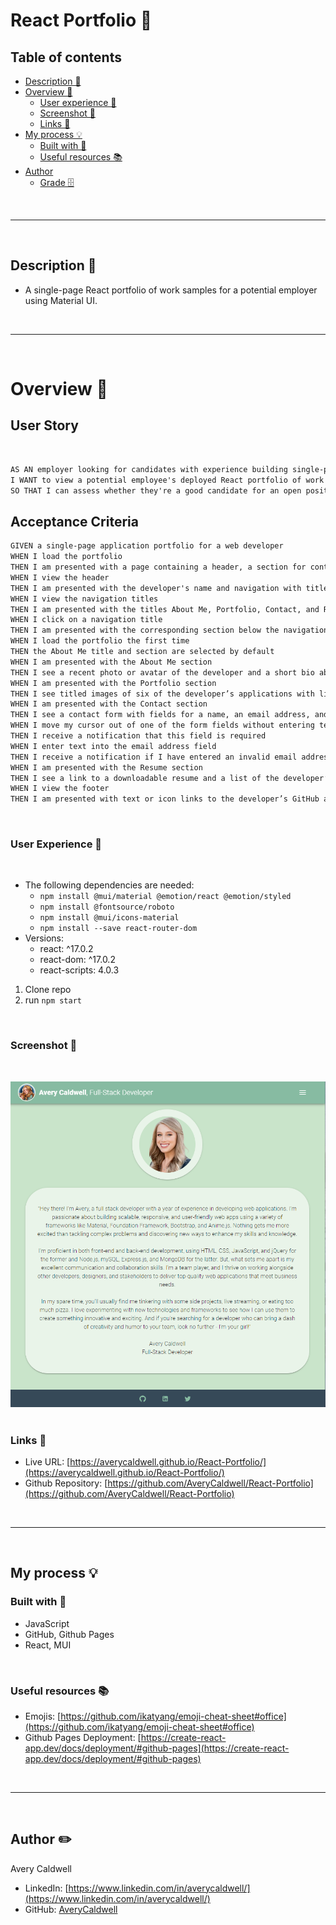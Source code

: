 # __React Portfolio 💼__


## __Table of contents__

- [Description 📝](#description-📝)
- [Overview 📁](#overview-📁)
  - [User experience 👤](#user-experience-👤)
  - [Screenshot 📸](#screenshot-📸)
  - [Links 🔗](#links-🔗)
- [My process 💡](#my-process-💡)
  - [Built with 🔨](#built-with-🔨)
  - [Useful resources 📚](#useful-resources-📚)
- [Author](#author-✏️)
    - [Grade 🗄️](#grade-)

<br>
<hr>
<br>

## __Description 📝__

- A single-page React portfolio of work samples for a potential employer using Material UI. 

<br>
<hr>
<br> 

# __Overview 📁__

## User Story

<br> 

```md
AS AN employer looking for candidates with experience building single-page applications
I WANT to view a potential employee's deployed React portfolio of work samples
SO THAT I can assess whether they're a good candidate for an open position
```

## Acceptance Criteria

```md
GIVEN a single-page application portfolio for a web developer
WHEN I load the portfolio
THEN I am presented with a page containing a header, a section for content, and a footer
WHEN I view the header
THEN I am presented with the developer's name and navigation with titles corresponding to different sections of the portfolio
WHEN I view the navigation titles
THEN I am presented with the titles About Me, Portfolio, Contact, and Resume, and the title corresponding to the current section is highlighted
WHEN I click on a navigation title
THEN I am presented with the corresponding section below the navigation without the page reloading and that title is highlighted
WHEN I load the portfolio the first time
THEN the About Me title and section are selected by default
WHEN I am presented with the About Me section
THEN I see a recent photo or avatar of the developer and a short bio about them
WHEN I am presented with the Portfolio section
THEN I see titled images of six of the developer’s applications with links to both the deployed applications and the corresponding GitHub repositories
WHEN I am presented with the Contact section
THEN I see a contact form with fields for a name, an email address, and a message
WHEN I move my cursor out of one of the form fields without entering text
THEN I receive a notification that this field is required
WHEN I enter text into the email address field
THEN I receive a notification if I have entered an invalid email address
WHEN I am presented with the Resume section
THEN I see a link to a downloadable resume and a list of the developer’s proficiencies
WHEN I view the footer
THEN I am presented with text or icon links to the developer’s GitHub and LinkedIn profiles, and their profile on a third platform (Stack Overflow, Twitter)
```

<br>

### __User Experience 👤__

<br>

* The following dependencies are needed: 
  - `npm install @mui/material @emotion/react @emotion/styled`
  - `npm install @fontsource/roboto`
  - `npm install @mui/icons-material` 
  - `npm install --save react-router-dom`
* Versions:
  - react: ^17.0.2
  - react-dom: ^17.0.2
  - react-scripts: 4.0.3

1. Clone repo
2. run `npm start`



<br>

### __Screenshot 📸__

​<br>

![](/src/img/screenshot.png)
​
​<br>

### __Links 🔗__

- Live URL: [https://averycaldwell.github.io/React-Portfolio/](https://averycaldwell.github.io/React-Portfolio/)
- Github Repository: [https://github.com/AveryCaldwell/React-Portfolio](https://github.com/AveryCaldwell/React-Portfolio)

<br>
<hr>
<br>

##  __My process 💡__


###  Built with 🔨
- JavaScript
- GitHub, Github Pages
- React, MUI

<br>

###  __Useful resources 📚__

- Emojis: [https://github.com/ikatyang/emoji-cheat-sheet#office](https://github.com/ikatyang/emoji-cheat-sheet#office)
- Github Pages Deployment: [https://create-react-app.dev/docs/deployment/#github-pages](https://create-react-app.dev/docs/deployment/#github-pages)

<br>
<hr>
<br>


## __Author ✏️__
  Avery Caldwell
  - LinkedIn: [https://www.linkedin.com/in/averycaldwell/](https://www.linkedin.com/in/averycaldwell/)
  - GitHub: [AveryCaldwell](https://github.com/AveryCaldwell)


<br>



